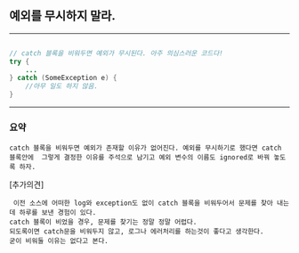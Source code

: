 
## 예외를 무시하지 말라.

---
```java

// catch 블록을 비워두면 예외가 무시된다. 아주 의심스러운 코드다!
try {
    ...
} catch (SomeException e) {
    //아무 일도 하지 않음.
}

```
---

### 요약

`
catch 블록을 비워두면 예외가 존재할 이유가 없어진다. 예외를 무시하기로 했다면 catch 블록안에 
그렇게 결정한 이유를 주석으로 남기고 예외 변수의 이름도 ignored로 바꿔 놓도록 하자.
`

[추가의견]
```
 이전 소스에 어떠한 log와 exception도 없이 catch 블록을 비워두어서 문제를 찾아 내는데 하루를 보낸 경험이 있다.
catch 블록이 비었을 경우, 문제를 찾기는 정말 정말 어렵다.
되도록이면 catch문을 비워두지 않고, 로그나 에러처리를 하는것이 좋다고 생각한다. 
굳이 비워둘 이유는 없다고 본다. 
```